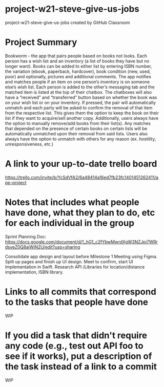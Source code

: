 # project-w21-steve-give-us-jobs
project-w21-steve-give-us-jobs created by GitHub Classroom

# Project Summary
Bookworm - the app that pairs people based on books not looks.
Each person has a wish list and an inventory (a list of books they have but no longer want). Books can be added to either list by entering ISBN number, the variation (ebook, paperback, hardcover), book condition (new, used, poor) and optionally, pictures and additional comments. The app notifies and matches people if an item on one person’s inventory is on someone else’s wish list. Each person is added to the other’s messaging tab and the matched item is listed at the top of their chatbox. The chatboxes will also have a “received” and “transferred” button based on whether the book was on your wish list or on your inventory. If pressed, the pair will automatically unmatch and each party will be asked to confirm the removal of that item from the respective list. This gives them the option to keep the book on their list if they want to acquire/sell another copy. Additionally, users always have the option to manually remove/add books from their list(s). Any matches that depended on the presence of certain books on certain lists will be automatically unmatched upon their removal from said lists. Users also always have the option to unmatch with others for any reason (ex. hostility, unresponsiveness, etc.)

# A link to your up-to-date trello board
https://trello.com/invite/b/YcSdVfA2/6a48414a16ed7fb23fc1401451262411/app-project

# Notes that includes what people have done, what they plan to do, etc for each individual in the group
Sprint Planning Doc: https://docs.google.com/document/d/1_hG1_c2fYbwMwrdXgW3NZJpi7WRrdsyeZ0Q8aiWiN2U/edit?usp=sharing

Consolidate app design and layout before Milestone 1 Meeting using Figma.
Split up pages and finish up UI design. Meet to confirm, start UI Implementation in Swift.
Research API /Libraries for location/distance implementation, ISBN library. 

# Links to all commits that correspond to the tasks that people have done
WIP

# If you did a task that didn't require any code (e.g., test out API foo to see if it works), put a description of the task instead of a link to a commit
WIP
